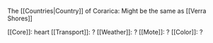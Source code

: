 The [[Countries|Country]] of Corarica: Might be the same as [[Verra Shores]]

[[Core]]: heart
[[Transport]]: ?
[[Weather]]: ?
[[Mote]]: ?
[[Color]]: ?